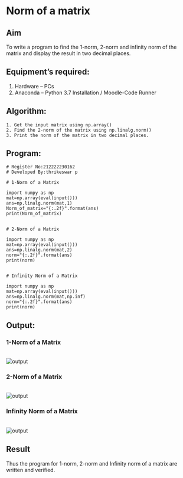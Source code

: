 # Norm of a matrix
## Aim
To write a program to find the 1-norm, 2-norm and infinity norm of the matrix and display the result in two decimal places.
## Equipment’s required:
1.	Hardware – PCs
2.	Anaconda – Python 3.7 Installation / Moodle-Code Runner
## Algorithm:
	1. Get the input matrix using np.array()   
    2. Find the 2-norm of the matrix using np.linalg.norm()
	3. Print the norm of the matrix in two decimal places.
## Program:
```
# Register No:212222230162
# Developed By:thrikeswar p

# 1-Norm of a Matrix

import numpy as np
mat=np.array(eval(input()))
ans=np.linalg.norm(mat,1)
Norm_of_matrix="{:.2f}".format(ans)
print(Norm_of_matrix)


# 2-Norm of a Matrix

import numpy as np
mat=np.array(eval(input()))
ans=np.linalg.norm(mat,2)
norm="{:.2f}".format(ans)
print(norm)


# Infinity Norm of a Matrix

import numpy as np
mat=np.array(eval(input()))
ans=np.linalg.norm(mat,np.inf)
norm="{:.2f}".format(ans)
print(norm)
```
## Output:
### 1-Norm of a Matrix
<br>![output](./pe2.png)
### 2-Norm of a Matrix
<br>![output](./pe2.png)
### Infinity Norm of a Matrix
<br>![output](./pe2.png)
## Result
Thus the program for 1-norm, 2-norm and Infinity norm of a matrix are written and verified.
